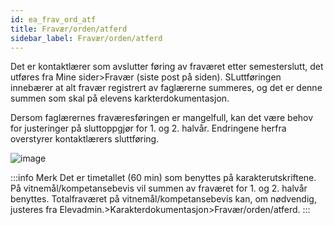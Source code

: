 ```yaml
---
id: ea_frav_ord_atf
title: Fravær/orden/atferd
sidebar_label: Fravær/orden/atferd
---
```

Det er kontaktlærer som avslutter føring av fraværet etter semesterslutt, det utføres fra Mine sider>Fravær (siste post på siden). SLuttføringen innebærer at alt fravær registrert av faglærerne summeres, og det er denne summen som skal på elevens karkterdokumentasjon.
 
Dersom faglærernes fraværesføringen er mangelfull, kan det være behov for justeringer på sluttoppgjør for 1. og 2. halvår. Endringene herfra overstyrer kontaktlærers sluttføring. 
 
![image](https://user-images.githubusercontent.com/80097133/136764122-e612aa60-a33c-408f-8e23-721a1dc725d4.png)

:::info Merk
Det er timetallet (60 min) som benyttes på karakterutskriftene. På vitnemål/kompetansebevis vil summen av fraværet for 1. og 2. halvår benyttes. 
Totalfraværet på vitnemål/kompetansebevis kan, om nødvendig, justeres fra Elevadmin.>Karakterdokumentasjon>Fravær/orden/atferd. 
:::



